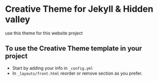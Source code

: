 
# Creative Theme for Jekyll & Hidden valley

use this theme for this website project

## To use the Creative Theme template in your project

- Start by adding your info in `_config.yml`
- In `_layouts/front.html` reorder or remove section as you prefer.




